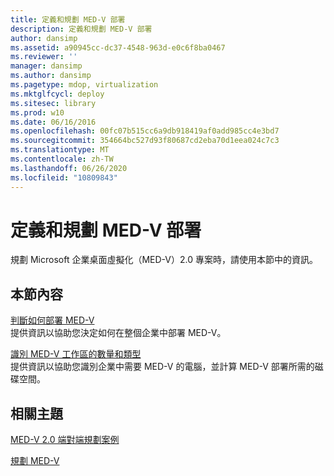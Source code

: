 ```yaml
---
title: 定義和規劃 MED-V 部署
description: 定義和規劃 MED-V 部署
author: dansimp
ms.assetid: a90945cc-dc37-4548-963d-e0c6f8ba0467
ms.reviewer: ''
manager: dansimp
ms.author: dansimp
ms.pagetype: mdop, virtualization
ms.mktglfcycl: deploy
ms.sitesec: library
ms.prod: w10
ms.date: 06/16/2016
ms.openlocfilehash: 00fc07b515cc6a9db918419af0add985cc4e3bd7
ms.sourcegitcommit: 354664bc527d93f80687cd2eba70d1eea024c7c3
ms.translationtype: MT
ms.contentlocale: zh-TW
ms.lasthandoff: 06/26/2020
ms.locfileid: "10809843"
---
```

# 定義和規劃 MED-V 部署


規劃 Microsoft 企業桌面虛擬化（MED-V）2.0 專案時，請使用本節中的資訊。

## 本節內容


<a href="" id="determining-how-med-v-will-be-deployed"></a>[判斷如何部署 MED-V](determining-how-med-v-will-be-deployed.md)  
提供資訊以協助您決定如何在整個企業中部署 MED-V。

<a href="" id="identifying-the-number-and-types-of-med-v-workspaces"></a>[識別 MED-V 工作區的數量和類型](identifying-the-number-and-types-of-med-v-workspaces.md)  
提供資訊以協助您識別企業中需要 MED-V 的電腦，並計算 MED-V 部署所需的磁碟空間。

## 相關主題


[MED-V 2.0 端對端規劃案例](end-to-end-planning-scenario-for-med-v-20.md)

[規劃 MED-V](planning-for-med-v.md)

 

 





